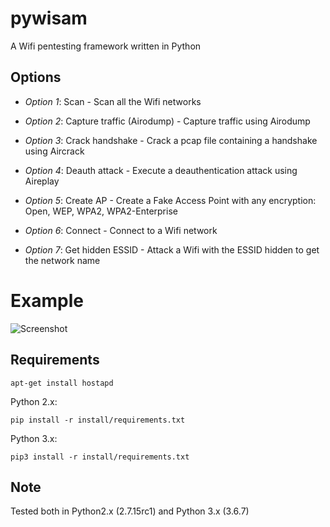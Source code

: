 # pywisam

A Wifi pentesting framework written in Python


## Options

- *Option 1*: Scan - Scan all the Wifi networks

- *Option 2*: Capture traffic (Airodump) - Capture traffic using Airodump

- *Option 3*: Crack handshake - Crack a pcap file containing a handshake using Aircrack

- *Option 4*: Deauth attack - Execute a deauthentication attack using Aireplay

- *Option 5*: Create AP - Create a Fake Access Point with any encryption: Open, WEP, WPA2, WPA2-Enterprise

- *Option 6*: Connect - Connect to a Wifi network

- *Option 7*: Get hidden ESSID - Attack a Wifi with the ESSID hidden to get the network name


# Example

![Screenshot](images/Screenshot_1.png)


## Requirements

```
apt-get install hostapd
```

Python 2.x:

```
pip install -r install/requirements.txt
```

Python 3.x:

```
pip3 install -r install/requirements.txt
```

## Note

Tested both in Python2.x (2.7.15rc1) and Python 3.x (3.6.7)
